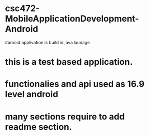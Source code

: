 # csc472-MobileApplicationDevelopment-Android
#anroid applivation is build in java launage 
# this is a test based application.
# functionalies and api used as 16.9 level android
# many sections require to add readme section.
